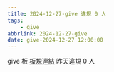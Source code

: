 ```yaml
---
title: 2024-12-27-give 違規 0 人
tags:
    - give
abbrlink: 2024-12-27-give
date: give-2024-12-27 12:00:00
---
```

give 板 [板規連結](https://www.ptt.cc/bbs/give/M.1612495900.A.C32.html)
昨天違規 0 人
